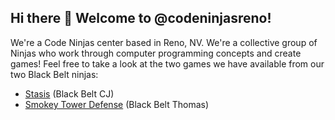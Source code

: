 ## Hi there 👋 Welcome to @codeninjasreno!

We're a Code Ninjas center based in Reno, NV. We're a collective group of Ninjas who work through computer programming concepts and create games! Feel free to take a look at the two games we have available from our two Black Belt ninjas:

* [Stasis](https://codeninjasreno.github.io/stasis) (Black Belt CJ)
* [Smokey Tower Defense](https://codeninjasreno.github.io/smokey-defense) (Black Belt Thomas)
